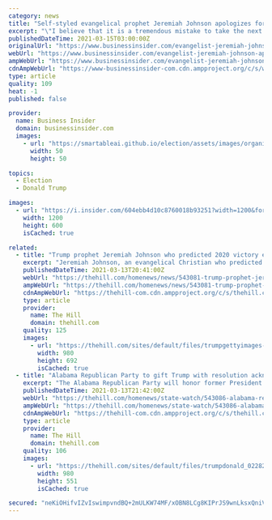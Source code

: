 ```yaml
---
category: news
title: "Self-styled evangelical prophet Jeremiah Johnson apologizes for predicting Trump's re-election and says he's dismantling his ministry"
excerpt: "\"I believe that it is a tremendous mistake to take the next four years to argue and debate and cause division and grow more prideful talking about how we think the election was taken from Donald Trump. I actually believe we need to take the next four years ..."
publishedDateTime: 2021-03-15T03:00:00Z
originalUrl: "https://www.businessinsider.com/evangelist-jeremiah-johnson-apologizes-for-prophesying-trumps-re-election-3"
webUrl: "https://www.businessinsider.com/evangelist-jeremiah-johnson-apologizes-for-prophesying-trumps-re-election-3"
ampWebUrl: "https://www.businessinsider.com/evangelist-jeremiah-johnson-apologizes-for-prophesying-trumps-re-election-3?amp"
cdnAmpWebUrl: "https://www-businessinsider-com.cdn.ampproject.org/c/s/www.businessinsider.com/evangelist-jeremiah-johnson-apologizes-for-prophesying-trumps-re-election-3?amp"
type: article
quality: 109
heat: -1
published: false

provider:
  name: Business Insider
  domain: businessinsider.com
  images:
    - url: "https://smartableai.github.io/election/assets/images/organizations/businessinsider.com-50x50.jpg"
      width: 50
      height: 50

topics:
  - Election
  - Donald Trump

images:
  - url: "https://i.insider.com/604ebb4d10c8760018b93251?width=1200&format=jpeg"
    width: 1200
    height: 600
    isCached: true

related:
  - title: "Trump prophet Jeremiah Johnson who predicted 2020 victory ends ministry"
    excerpt: "Jeremiah Johnson, an evangelical Christian who predicted that former President Trump Donald Trump Pentagon takes heat for extending Guard's time at Capitol Fundraising spat points to Trump-GOP ..."
    publishedDateTime: 2021-03-13T20:41:00Z
    webUrl: "https://thehill.com/homenews/news/543081-trump-prophet-jeremiah-johnson-who-predicted-2020-victory-ends-ministry"
    ampWebUrl: "https://thehill.com/homenews/news/543081-trump-prophet-jeremiah-johnson-who-predicted-2020-victory-ends-ministry?amp"
    cdnAmpWebUrl: "https://thehill-com.cdn.ampproject.org/c/s/thehill.com/homenews/news/543081-trump-prophet-jeremiah-johnson-who-predicted-2020-victory-ends-ministry?amp"
    type: article
    provider:
      name: The Hill
      domain: thehill.com
    quality: 125
    images:
      - url: "https://thehill.com/sites/default/files/trumpgettyimages-1304602669.jpg"
        width: 980
        height: 692
        isCached: true
  - title: "Alabama Republican Party to gift Trump with resolution acknowledging him as one of the 'greatest' presidents"
    excerpt: "The Alabama Republican Party will honor former President Trump Donald Trump Pentagon takes heat for extending Guard's time at Capitol Fundraising spat points to Trump-GOP fissures Trump rally ..."
    publishedDateTime: 2021-03-13T21:42:00Z
    webUrl: "https://thehill.com/homenews/state-watch/543086-alabama-republican-party-to-gift-trump-with-resolution-acknowledging-him"
    ampWebUrl: "https://thehill.com/homenews/state-watch/543086-alabama-republican-party-to-gift-trump-with-resolution-acknowledging-him?amp"
    cdnAmpWebUrl: "https://thehill-com.cdn.ampproject.org/c/s/thehill.com/homenews/state-watch/543086-alabama-republican-party-to-gift-trump-with-resolution-acknowledging-him?amp"
    type: article
    provider:
      name: The Hill
      domain: thehill.com
    quality: 106
    images:
      - url: "https://thehill.com/sites/default/files/trumpdonald_02282021getty.jpg"
        width: 980
        height: 551
        isCached: true

secured: "neKiOHifvIZvIswimpvndBQ+2mULKW74MF/xOBN8LCg8KIPrJS9wnLksxQniVyjf7DDhuhooH7Qunl9ZwzlUHOjRAfpKOlF3VniuENCfIwR+BS2qw7QNwtVLlPhtToIPcVvm7rvYvS8g2VDT+gypVH2Blm0N4ZUgNeYyQ4KDXddOroTZrdnyg4XzYTiwGYdENCq8w9v7YvULU27EM6Ujzsbsg8bW2NeCz5U3nLzumcd2+lH6r/9RLCqfdWClJJIy6vTtsiHLWqafpJvEKlu9lvYmVaOwg6bWeLHJNogOn3nObCOME5ZepiNEN3+M63HwhyDH9VyyT3U0GWBPdnkweXVddDzYUtEyEU8p8tx9Svg=;R8RELT7TtSwgfBLZzdcDLg=="
---
```


